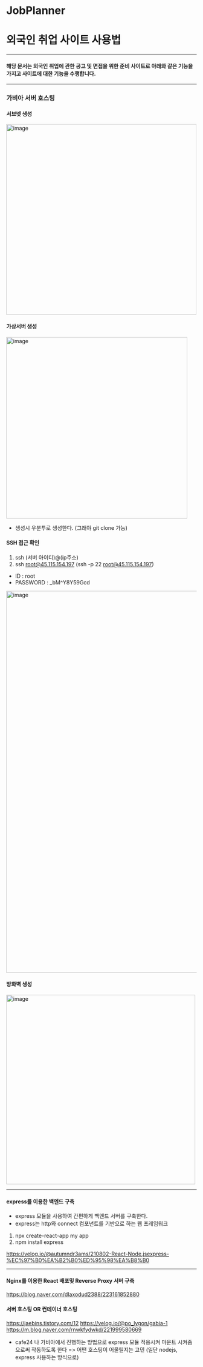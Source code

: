 # JobPlanner

# 외국인 취업 사이트 사용법 #

---

#### 해당 문서는 외국인 취업에 관한 공고 및 면접을 위한 준비 사이트로 아래와 같은 기능을 가지고 사이트에 대한 기능을 수행합니다. ####

---

### 가비아 서버 호스팅 ###

#### 서브넷 생성 ####

<img width="503" alt="image" src="https://github.com/user-attachments/assets/50c12af6-f350-4cfa-8d1e-ba9863cd81f6">

#### 가상서버 생성 ####

<img width="479" alt="image" src="https://github.com/user-attachments/assets/b94fe8b3-f5e7-4d49-a694-d34910ee685f">

- 생성시 우분투로 생성한다. (그래야 git clone 가능)

#### SSH 접근 확인 ####

1. ssh (서버 아이디)@(ip주소)
2. ssh root@45.115.154.197 (ssh -p 22 root@45.115.154.197)
- ID : root
- PASSWORD : _bM^Y8Y59Gcd

<img width="1008" alt="image" src="https://github.com/user-attachments/assets/bc71e77a-8187-47bc-a988-e62c8c5c00de">


#### 방화벽 생성 ####
<img width="500" alt="image" src="https://github.com/user-attachments/assets/75782941-1e68-4f4f-8f36-c997f8cab030">

---

#### express를 이용한 백엔드 구축 ####

- express 모듈을 사용하여 간편하게 백엔드 서버를 구축한다.
- express는 http와 connect 컴포넌트를 기반으로 하는 웹 프레임워크

1. npx create-react-app my app
2. npm install express

https://velog.io/@autumndr3ams/210802-React-Node.jsexpress-%EC%97%B0%EA%B2%B0%ED%95%98%EA%B8%B0

---

#### Nginx를 이용한 React 배포및 Reverse Proxy 서버 구축 ####

https://blog.naver.com/dlaxodud2388/223161852880


#### 서버 호스팅 OR 컨테이너 호스팅 ####

https://jaebins.tistory.com/12 
https://velog.io/@po_lygon/gabia-1 
https://m.blog.naver.com/rnwkfydwkd/221999580669

- cafe24 나 가비아에서 진행하는 방법으로 express 모듈 적용시켜 마운트 시켜줌으로써 작동하도록 한다 => 어떤 호스팅이 어울릴지는 고민 (일단 nodejs, express 사용하는 방식으로)

